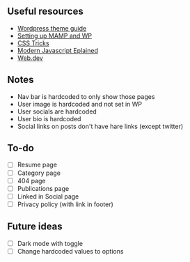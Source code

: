 ## Useful resources

- [Wordpress theme guide](https://www.taniarascia.com/developing-a-wordpress-theme-from-scratch/)
- [Setting up MAMP and WP](https://www.wpbeginner.com/wp-tutorials/how-to-install-wordpress-locally-on-mac-using-mamp/)
- [CSS Tricks](https://css-tricks.com)
- [Modern Javascript Eplained](https://peterxjang.com/blog/modern-javascript-explained-for-dinosaurs.html)
- [Web.dev](https://web.dev/)

## Notes

- Nav bar is hardcoded to only show those pages
- User image is hardcoded and not set in WP
- User socials are hardcoded 
- User bio is hardcoded
- Social links on posts don't have hare links (except twitter)

## To-do
- [ ] Resume page
- [ ] Category page
- [ ] 404 page
- [ ] Publications page
- [ ] Linked in Social  page
- [ ] Privacy policy (with link in footer) 

## Future ideas
- [ ] Dark mode with toggle
- [ ] Change hardcoded values to options